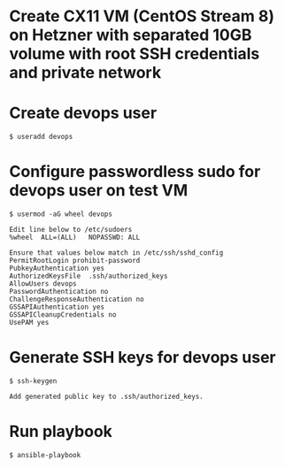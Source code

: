 # Create CX11 VM (CentOS Stream 8) on Hetzner with separated 10GB volume with root SSH credentials and private network

# Create devops user
    $ useradd devops

# Configure passwordless sudo for devops user on test VM
    $ usermod -aG wheel devops

    Edit line below to /etc/sudoers
    %wheel  ALL=(ALL)	NOPASSWD: ALL

    Ensure that values below match in /etc/ssh/sshd_config
    PermitRootLogin prohibit-password
    PubkeyAuthentication yes
    AuthorizedKeysFile	.ssh/authorized_keys
    AllowUsers devops
    PasswordAuthentication no
    ChallengeResponseAuthentication no
    GSSAPIAuthentication yes
    GSSAPICleanupCredentials no
    UsePAM yes

# Generate SSH keys for devops user

    $ ssh-keygen

    Add generated public key to .ssh/authorized_keys.


# Run playbook

    $ ansible-playbook 